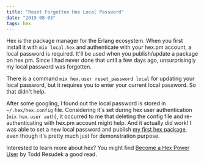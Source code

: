 ```yaml
---
title: "Reset Forgotten Hex Local Password"
date: "2019-08-03"
tags: hex
---
```


Hex is the package manager for the Erlang ecosystem. When you first install it
with `mix local.hex` and authenticate with your hex.pm account, a local password
is required. It'll be used when you publish/update a package on hex.pm. Since I
had never done that until a few days ago, unsurprisingly my local password was
forgotten.

There is a command `mix hex.user reset_password local` for updating your local
password, but it requires you to enter your current local password. So that
didn't help.

After some googling, I found out the local password is stored in
`~/.hex/hex.config` file. Considering it's set during hex user authentication
(`mix hex.user auth`), it occurred to me that deleting the config file and
re-authenticating with hex.pm account might help. And it actually did work! I
was able to set a new local password and publish [my first hex
package](https://hex.pm/packages/leapyear), even though it's pretty much just
for demonstration purpose.

Interested to learn more about hex? You might find [Become a Hex Power
User](https://medium.com/@toddresudek/hex-power-user-deb608e60935) by Todd
Resudek a good read.
